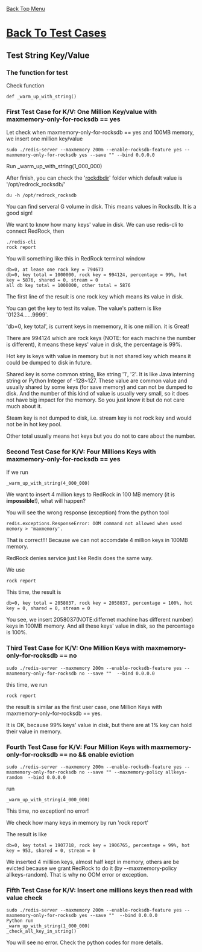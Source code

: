 [Back Top Menu](../README.md) 

# [Back To Test Cases](test_en.md)

## Test String Key/Value

### The function for test

Check function
```
def _warm_up_with_string()
```

### First Test Case for K/V: One Million Key/value with maxmemory-only-for-rocksdb == yes

Let check when maxmemory-only-for-rocksdb == yes and 100MB memory, we insert one million key/value 
```
sudo ./redis-server --maxmemory 200m --enable-rocksdb-feature yes --maxmemory-only-for-rocksdb yes --save "" --bind 0.0.0.0
```
Run _warm_up_with_string(1_000_000) 

After finish, you can check the '[rockdbdir](howrun_en.md)' folder which default value is '/opt/redrock_rocksdb/'
```
du -h /opt/redrock_rocksdb
```
You can find serveral G volume in disk. This means values in Rocksdb. It is a good sign!

We want to know how many keys' value in disk. We can use redis-cli to connect RedRock, then
```
./redis-cli
rock report
```
You will something like this in RedRock terminal window
```
db=0, at lease one rock key = 794673
db=0, key total = 1000000, rock key = 994124, percentage = 99%, hot key = 5876, shared = 0, stream = 0
all db key total = 1000000, other total = 5876
```
The first line of the result is one rock key which means its value in disk. 

You can get the key to test its value. The value's pattern is like '01234......9999'.

'db=0, key total', is current keys in mememory, it is one million. it is Great!

There are 994124 which are rock keys (NOTE: for each machine the number is different), it means these keys' value in disk, the percentage is 99%.

Hot key is keys with value in memory but is not shared key which means it could be dumped to disk in future.

Shared key is some common string, like string '1', '2'. It is like Java interning string or Python Integer of -128~127. These value are common value and usually shared by some keys (for save memory) and can not be dumped to disk. And the number of this kind of value is usually very small, so it does not have big impact for the memory. So you just know it but do not care much about it.

Steam key is not dumped to disk, i.e. stream key is not rock key and would not be in hot key pool.

Other total usually means hot keys but you do not to care about the number.

### Second Test Case for K/V: Four Millions Keys with maxmemory-only-for-rocksdb == yes

If we run 
```
_warm_up_with_string(4_000_000)
```
We want to insert 4 million keys to RedRock in 100 MB memory (it is **impossible**!), what will happen?

You will see the wrong response (exception) from the python tool
```
redis.exceptions.ResponseError: OOM command not allowed when used memory > 'maxmemory'.
```

That is correct!!! Because we can not accomdate 4 million keys in 100MB memory. 

RedRock denies service just like Redis does the same way.

We use 
```
rock report
```
This time, the result is 
```
db=0, key total = 2058037, rock key = 2058037, percentage = 100%, hot key = 0, shared = 0, stream = 0
```

You see, we insert 2058037(NOTE:differnet machine has different number) keys in 100MB memory. 
And all these keys' value in disk, so the percentage is 100%.

### Third Test Case for K/V: One Million Keys with maxmemory-only-for-rocksdb == no

```
sudo ./redis-server --maxmemory 200m --enable-rocksdb-feature yes --maxmemory-only-for-rocksdb no --save ""  --bind 0.0.0.0
```
this time, we run 
```
rock report
```
the result is similar as the first user case, one Million Keys with maxmemory-only-for-rocksdb == yes.

It is OK, because 99% keys' value in disk, but there are at 1% key can hold their value in memory.

### Fourth Test Case for K/V: Four Million Keys with maxmemory-only-for-rocksdb == no && enable eviction

```
sudo ./redis-server --maxmemory 200m --enable-rocksdb-feature yes --maxmemory-only-for-rocksdb no --save "" --maxmemory-policy allkeys-random  --bind 0.0.0.0
```

run 
```
_warm_up_with_string(4_000_000)
```
This time, no exception! no error!

We check how many keys in memory by run 'rock report'

The result is like 
```
db=0, key total = 1907718, rock key = 1906765, percentage = 99%, hot key = 953, shared = 0, stream = 0
```
We inserted 4 milliion keys, almost half kept in memory, others are be evicted because we grant RedRock to do it (by --maxmemory-policy allkeys-random). That is why no OOM error or exception.

### Fifth Test Case for K/V: Insert one millions keys then read with value check

```
sudo ./redis-server --maxmemory 200m --enable-rocksdb-feature yes --maxmemory-only-for-rocksdb yes --save ""  --bind 0.0.0.0
Python run 
_warm_up_with_string(1_000_000)
_check_all_key_in_string()
```

You will see no error. Check the python codes for more details.




